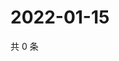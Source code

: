# 2022-01-15

共 0 条

<!-- BEGIN WEIBO -->
<!-- 最后更新时间 Sat Jan 15 2022 01:22:48 GMT+0800 (China Standard Time) -->

<!-- END WEIBO -->
